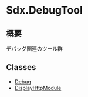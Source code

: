 # Sdx.DebugTool

## 概要

デバッグ関連のツール群

## Classes

* [Debug](https://github.com/SunriseDigital/cs-sdx/blob/master/Sdx.DebugTool/Debug.md)
* [DisplayHttpModule](https://github.com/SunriseDigital/cs-sdx/blob/master/Sdx.DebugTool/DisplayHttpModule.md)

